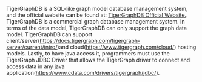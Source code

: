 TigerGraphDB is a SQL-like graph model database management system, and the official website can be found at: [TigerGraphDB Official Website.](https://www.tigergraph.com/tigergraph-db/). TigerGraphDB is a commercial graph database management system. In terms of the data model, TigerGraphDB can only support the graph data model. TigerGraphDB can support client/server(https://docs.tigergraph.com/tigergraph-server/current/intro/)and cloud(https://www.tigergraph.com/cloud/) hosting models. Lastly, to have java access it, programmers must use the TigerGraph JDBC Driver that allows the TigerGraph driver to connect and access data in any java application(https://www.cdata.com/drivers/tigergraph/jdbc/). 
